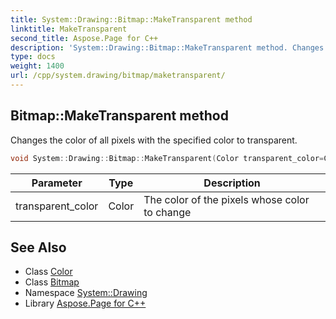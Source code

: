 ```yaml
---
title: System::Drawing::Bitmap::MakeTransparent method
linktitle: MakeTransparent
second_title: Aspose.Page for C++
description: 'System::Drawing::Bitmap::MakeTransparent method. Changes the color of all pixels with the specified color to transparent in C++.'
type: docs
weight: 1400
url: /cpp/system.drawing/bitmap/maketransparent/
---
```

## Bitmap::MakeTransparent method


Changes the color of all pixels with the specified color to transparent.

```cpp
void System::Drawing::Bitmap::MakeTransparent(Color transparent_color=Color::get_LightGray())
```


| Parameter | Type | Description |
| --- | --- | --- |
| transparent_color | Color | The color of the pixels whose color to change |

## See Also

* Class [Color](../../color/)
* Class [Bitmap](../)
* Namespace [System::Drawing](../../)
* Library [Aspose.Page for C++](../../../)
